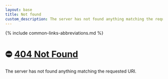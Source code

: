 ```yaml
---
layout: base
title: Not found
custom_description: The server has not found anything matching the requested URI.
---
```

{% include common-links-abbreviations.md %}

# &#x26d4; [404 Not Found](https://www.rfc-editor.org/rfc/rfc1945#section-9.4)
The server has not found anything matching the requested URI.
